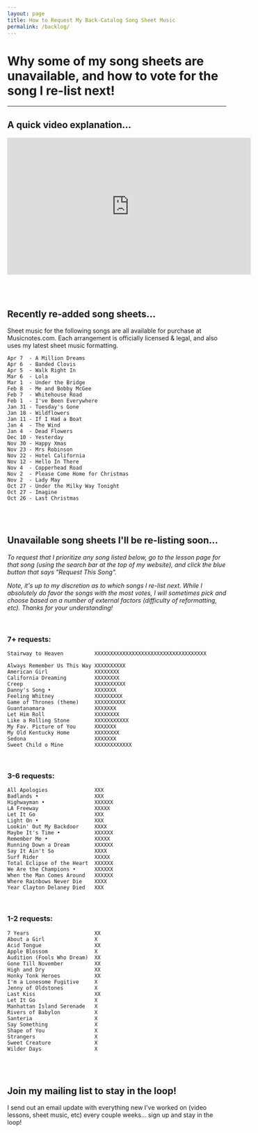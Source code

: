 ```yaml
---
layout: page
title: How to Request My Back-Catalog Song Sheet Music
permalink: /backlog/
---
```


<h1>Why some of my song sheets are unavailable, and how to vote for the song I re-list next!</h1>

<hr />

<h2>A quick video explanation...</h2>

<iframe width="560" height="315" src="https://www.youtube.com/embed/LlmYxrMCRHE" frameborder="0" allow="accelerometer; autoplay; encrypted-media; gyroscope; picture-in-picture" allowfullscreen></iframe>

<br /><br />

<h2>Recently re-added song sheets...</h2>

Sheet music for the following songs are all available for purchase at Musicnotes.com. Each arrangement is officially licensed & legal, and also uses my latest sheet music formatting.

    Apr 7  - A Million Dreams
    Apr 6  - Banded Clovis
    Apr 5  - Walk Right In
    Mar 6  - Lola
    Mar 1  - Under the Bridge
    Feb 8  - Me and Bobby McGee
    Feb 7  - Whitehouse Road
    Feb 1  - I've Been Everywhere
    Jan 31 - Tuesday's Gone
    Jan 18 - Wildflowers
    Jan 11 - If I Had a Boat
    Jan 4  - The Wind
    Jan 4  - Dead Flowers
    Dec 10 - Yesterday
    Nov 30 - Happy Xmas
    Nov 23 - Mrs Robinson
    Nov 22 - Hotel California
    Nov 12 - Hello In There
    Nov 4  - Copperhead Road
    Nov 2  - Please Come Home for Christmas
    Nov 2  - Lady May
    Oct 27 - Under the Milky Way Tonight
    Oct 27 - Imagine
    Oct 26 - Last Christmas

<br /><br />

<h2>Unavailable song sheets I'll be re-listing soon...</h2>

<p><em>To request that I prioritize any song listed below, go to the lesson page for that song (using the search bar at the top of my website), and click the blue button that says "Request This Song".</em></p>

<p><em>Note, it's up to my discretion as to which songs I re-list next. While I absolutely do favor the songs with the most votes, I will sometimes pick and choose based on a number of external factors (difficulty of reformatting, etc). Thanks for your understanding!</em></p>

<br />

<h3>7+ requests:</h3>

    Stairway to Heaven          XXXXXXXXXXXXXXXXXXXXXXXXXXXXXXXXXXXX

    Always Remember Us This Way XXXXXXXXXX
    American Girl               XXXXXXXX
    California Dreaming         XXXXXXXX
    Creep                       XXXXXXXXXX
    Danny's Song •              XXXXXXX
    Feeling Whitney             XXXXXXXXX
    Game of Thrones (theme)     XXXXXXXXXX
    Guantanamara                XXXXXXX
    Let Him Roll                XXXXXXXX
    Like a Rolling Stone        XXXXXXXXXXX
    My Fav. Picture of You      XXXXXXX
    My Old Kentucky Home        XXXXXXXX
    Sedona                      XXXXXXX
    Sweet Child o Mine          XXXXXXXXXXXX

<br />
<h3>3-6 requests:</h3>

    All Apologies               XXX
    Badlands •                  XXX
    Highwayman •                XXXXXX
    LA Freeway                  XXXXX
    Let It Go                   XXX
    Light On •                  XXX
    Lookin' Out My Backdoor     XXXX
    Maybe It's Time •           XXXXXX
    Remember Me •               XXXXX
    Running Down a Dream        XXXXXX
    Say It Ain't So             XXXX
    Surf Rider                  XXXXX
    Total Eclipse of the Heart  XXXXXX
    We Are the Champions •      XXXXXX
    When the Man Comes Around   XXXXXX
    Where Rainbows Never Die    XXXX
    Year Clayton Delaney Died   XXX

<br />
<h3>1-2 requests:</h3>

    7 Years                     XX
    About a Girl                X
    Acid Tongue                 XX
    Apple Blossom               X
    Audition (Fools Who Dream)  XX
    Gone Till November          XX
    High and Dry                XX
    Honky Tonk Heroes           XX
    I'm a Lonesome Fugitive     X
    Jenny of Oldstones          X
    Last Kiss                   XX
    Let It Go                   X
    Manhattan Island Serenade   X
    Rivers of Babylon           X
    Santeria                    X  
    Say Something               X
    Shape of You                X
    Strangers                   X
    Sweet Creature              X
    Wilder Days                 X

<br /><br />

<h2>Join my mailing list to stay in the loop!</h2>
<p>I send out an email update with everything new I've worked on (video lessons, sheet music, etc) every couple weeks... sign up and stay in the loop!</p>
<script async data-uid="200aea9186" src="https://songnotes.ck.page/200aea9186/index.js"></script>
